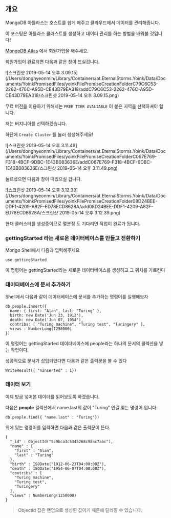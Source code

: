 

## 개요

MongoDB 아틀라스는 호스트를 쉽게 해주고 클라우드에서 데이터를 관리해줍니다. 

이 포스팅은 아틀라스 클러스트를 생성하고 데이터 관리를 하는 방법을 배워볼 것입니다! 

[MongoDB Atlas](https://www.mongodb.com/cloud/atlas?jmp=docs) 에서 회원가입을 해주세요.

회원가입이 완료되면 다음과 같은 창이 뜨실겁니다.

![스크린샷 2019-05-14 오후 3.09.15](/Users/donghyeonmin/Library/Containers/at.EternalStorms.Yoink/Data/Documents/YoinkPromisedFiles/yoinkFilePromiseCreationFolderC79C6C53-2262-476C-A95D-CE43D79EA318/addC79C6C53-2262-476C-A95D-CE43D79EA318/스크린샷 2019-05-14 오후 3.09.15.png)

무료 버전을 이용하기 위해서는 `FREE TIER AVALIABLE` 이 붙은 지역을 선택하셔야 합니다. 

저는 버지니아를 선택하겠습니다.

하단에 `Create Cluster` 를 눌러 생성해주세요!

![스크린샷 2019-05-14 오후 3.11.49](/Users/donghyeonmin/Library/Containers/at.EternalStorms.Yoink/Data/Documents/YoinkPromisedFiles/yoinkFilePromiseCreationFolderC067E769-F318-4BCF-9DBC-1E43B083636E/addC067E769-F318-4BCF-9DBC-1E43B083636E/스크린샷 2019-05-14 오후 3.11.49.png)



눌르셨으면 다음과 창이 떠있으실 겁니다.

![스크린샷 2019-05-14 오후 3.12.39](/Users/donghyeonmin/Library/Containers/at.EternalStorms.Yoink/Data/Documents/YoinkPromisedFiles/yoinkFilePromiseCreationFolder08D24BEE-DDF1-4209-A82F-ED78ECD8628A/add08D24BEE-DDF1-4209-A82F-ED78ECD8628A/스크린샷 2019-05-14 오후 3.12.39.png)

현재 클러스터를 생성중이므로 몇분정 도 기다리면 작업이 완료가 됩니다.















### gettingStarted 라는 새로운 데이터베이스를 만들고 전환하기

Mongo Shell에서 다음과 입력해주세요

```
use gettingStarted
```

이 명령어는 gettingStarted라는 새로운 데이터베이스를 생성하고 그 위치를 가르킨다 

### 데이터베이스에 문서 추가하기 

Shell에서 다음과 같이 데이터베이스에 문서를 추가하는 명령어를 실행해보자 

```
db.people.insert({
  name: { first: "Alan", last: "Turing" },
  birth: new Date('Jun 23, 1912'),
  death: new Date('Jun 07, 1954'),
  contribs: [ "Turing machine", "Turing test", "Turingery" ],
  views : NumberLong(1250000)
})
```

이 명렁어는 gettingStarted 데이터베이스에 people라는 하나의 문서의 콜렉션을 넣는 작업이다.

성공적으로 문서가 삽입되었다면 다음과 같은 출력문을 볼 수 있다

```
WriteResult({ "nInserted" : 1})
```



### 데이터 보기 

이제 방금 넣어본 데이터를 읽어보도록 하겠습니다. 

다음은 **people** 컬렉션에서 name.last의 값이 "Turing" 인걸 찾는 명령어 입니다.

```
db.people.find({ "name.last" : "Turing"})
```

위에 있는 명령어를 입력하면 다음과 같은 출력문이 뜬다.

```
{
  "_id" : ObjectId("5c9bca3c5345268c98ac7abc"),
  "name" : {
    "first" : "Alan",
    "last" : "Turing"
  },
  "birth" : ISODate("1912-06-23T04:00:00Z"),
  "death" : ISODate("1954-06-07T04:00:00Z"),
  "contribs" : [
    "Turing machine",
    "Turing test",
    "Turingery"
  ],
  "views" : NumberLong(1250000)
}
```

> ObjectId 값은 랜덤으로 생성된 값이기 때문에 달라질 수 있습니다.